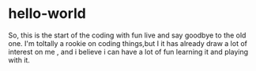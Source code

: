 # hello-world
So, this is the start of the coding with fun live and say goodbye to the old one.
I'm toltally a rookie on coding things,but I it has already draw a lot of interest on me , and i believe i can have a lot of fun learning it and playing with it.

